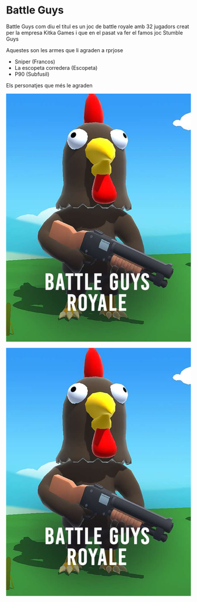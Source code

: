 # Battle Guys
Battle Guys com diu el titul es un joc de battle royale amb 32 jugadors creat per la empresa Kitka Games i que en el pasat va fer el famos joc Stumble Guys


Aquestes son les armes que li agraden a rprjose
- Sniper (Francos)
- La escopeta corredera (Escopeta)
- P90 (Subfusil)


Els personatjes que més le agraden 

![imatge](Imatges/Skinbg.jpeg)



![imatge](Imatges/skinbg.jpeg)



